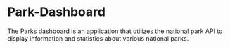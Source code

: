 # Park-Dashboard

<p> The Parks dashboard is an application that utilizes the national park API to display information and statistics about various national parks. <p>